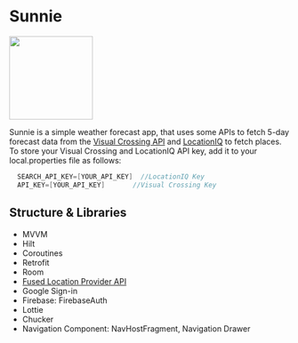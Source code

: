 # Sunnie
<img src = "https://github.com/betulAkgull/sunnie/assets/76072632/b9554831-4081-4cb6-8362-3cedea6ea2d6" width = 150 height = 150>

Sunnie is a simple weather forecast app, that uses some APIs to fetch 5-day forecast data from the <a href = "https://www.visualcrossing.com/">Visual Crossing API</a> and <a href = "https://locationiq.com/">LocationIQ</a> to fetch places. To store your Visual Crossing and LocationIQ API key, add it to your local.properties file as follows:

```kotlin
  SEARCH_API_KEY=[YOUR_API_KEY]  //LocationIQ Key
  API_KEY=[YOUR_API_KEY]       //Visual Crossing Key
```


## Structure & Libraries

- MVVM
- Hilt
- Coroutines
- Retrofit
- Room
- <a href = "https://developers.google.com/location-context/fused-location-provider">Fused Location Provider API</a>
- Google Sign-in
- Firebase: FirebaseAuth
- Lottie
- Chucker
- Navigation Component: NavHostFragment, Navigation Drawer



